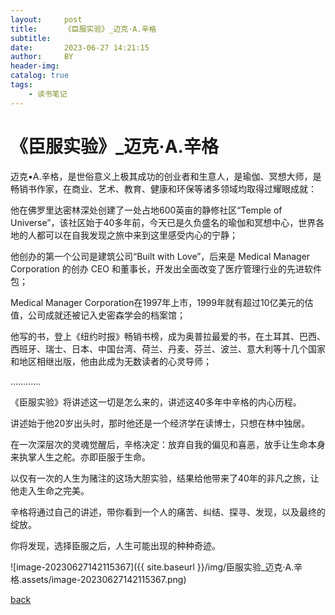 ```yaml
---
layout:     post
title:      《臣服实验》_迈克·A.辛格
subtitle:   
date:       2023-06-27 14:21:15
author:     BY
header-img: 
catalog: true
tags:
    - 读书笔记
---
```


# 《臣服实验》_迈克·A.辛格

迈克•A.辛格，是世俗意义上极其成功的创业者和生意人，是瑜伽、冥想大师，是畅销书作家，在商业、艺术、教育、健康和环保等诸多领域均取得过耀眼成就：

他在佛罗里达密林深处创建了一处占地600英亩的静修社区“Temple of Universe”，该社区始于40多年前，今天已是久负盛名的瑜伽和冥想中心，世界各地的人都可以在自我发现之旅中来到这里感受内心的宁静；

他创办的第一个公司是建筑公司“Built with Love”，后来是 Medical Manager Corporation 的创办 CEO 和董事长，开发出全面改变了医疗管理行业的先进软件包；

Medical Manager Corporation在1997年上市，1999年就有超过10亿美元的估值，公司成就还被记入史密森学会的档案馆；

他写的书，登上《纽约时报》畅销书榜，成为奥普拉最爱的书，在土耳其、巴西、西班牙、瑞士、日本、中国台湾、荷兰、丹麦、芬兰、波兰、意大利等十几个国家和地区相继出版，他由此成为无数读者的心灵导师；

…………

《臣服实验》将讲述这一切是怎么来的，讲述这40多年中辛格的内心历程。

讲述始于他20岁出头时，那时他还是一个经济学在读博士，只想在林中独居。

在一次深层次的灵魂觉醒后，辛格决定：放弃自我的偏见和喜恶，放手让生命本身来执掌人生之舵。亦即臣服于生命。

以仅有一次的人生为赌注的这场大胆实验，结果给他带来了40年的非凡之旅，让他走入生命之完美。

辛格将通过自己的讲述，带你看到一个人的痛苦、纠结、探寻、发现，以及最终的绽放。

你将发现，选择臣服之后，人生可能出现的种种奇迹。

![image-20230627142115367]({{ site.baseurl }}/img/臣服实验_迈克·A.辛格.assets/image-20230627142115367.png)

[back](/)